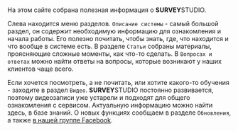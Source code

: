 #

На этом сайте собрана полезная информация о **SURVEY**STUDIO.

Слева находится меню разделов. `Описание системы` - самый большой раздел, он содержит необходимую информацию для ознакомления и начала работы. Его полезно почитать, чтобы знать, где, что находится и что вообще в системе есть. В разделе `Статьи` собраны материалы, проясняющие сложные моменты, как что-то сделать. В `Вопросах и ответах` можно найти ответы на вопросы, которые возникают у наших клиентов чаще всего.

Если хочется посмотреть, а не почитать, или хотите какого-то обучения - заходите в раздел `Видео`. **SURVEY**STUDIO постоянно развивается, поэтому видеозаписи уже устарели и подходят для общего ознакомления с сервисом. Актуальную информацию можно найти здесь, в базе знаний. О новых функциях сообщаем в разделе `Обновления`, а также [в нашей группе Facebook](https://www.facebook.com/siisltd.ru/).
